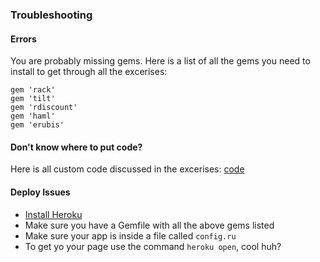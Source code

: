 ### Troubleshooting

#### Errors

You are probably missing gems. Here is a list of all the gems you need to install to get through all the excerises:

	gem 'rack'
	gem 'tilt'
	gem 'rdiscount'
	gem 'haml'
	gem 'erubis'

#### Don't know where to put code?

Here is all custom code discussed in the excerises: [code]()

#### Deploy Issues

- <a href="https://devcenter.heroku.com/articles/heroku-cli#download-and-install" target="_blank">Install Heroku</a>
- Make sure you have a Gemfile with all the above gems listed
- Make sure your app is inside a file called `config.ru`
- To get yo your page use the command `heroku open`, cool huh?
